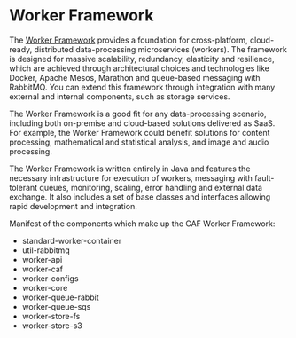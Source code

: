 # Worker Framework

The [Worker Framework](https://workerframework.github.io/worker-framework/) provides a foundation for cross-platform, cloud-ready, distributed data-processing microservices (workers). The framework is designed for massive scalability, redundancy, elasticity and resilience, which are achieved through architectural choices and technologies like Docker, Apache Mesos, Marathon and queue-based messaging with RabbitMQ. You can extend this framework through integration with many external and internal components, such as storage services.

The Worker Framework is a good fit for any data-processing scenario, including both on-premise and cloud-based solutions delivered as SaaS. For example, the Worker Framework could benefit solutions for content processing, mathematical and statistical analysis, and image and audio processing.

The Worker Framework is written entirely in Java and features the necessary infrastructure for execution of workers, messaging with fault-tolerant queues, monitoring, scaling, error handling and external data exchange. It also includes a set of base classes and interfaces allowing rapid development and integration.

Manifest of the components which make up the CAF Worker Framework:
* standard-worker-container
* util-rabbitmq
* worker-api
* worker-caf
* worker-configs
* worker-core
* worker-queue-rabbit
* worker-queue-sqs
* worker-store-fs
* worker-store-s3
